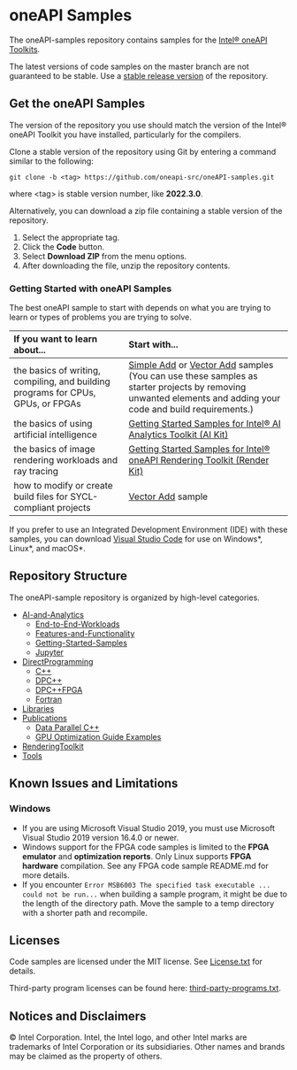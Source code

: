 # oneAPI Samples

The oneAPI-samples repository contains samples for the [Intel® oneAPI Toolkits](https://www.intel.com/content/www/us/en/developer/tools/oneapi/toolkits.html).

The latest versions of code samples on the master branch are not guaranteed to be stable. Use a [stable release version](https://github.com/oneapi-src/oneAPI-samples/tags) of the repository.

## Get the oneAPI Samples

The version of the repository you use should match the version of the Intel® oneAPI Toolkit you have installed, particularly for the compilers.

Clone a stable version of the repository using Git by entering a command similar to the following:

`git clone -b <tag> https://github.com/oneapi-src/oneAPI-samples.git`

where \<tag\> is stable version number, like **2022.3.0**.

Alternatively, you can download a zip file containing a stable version of the repository.

1. Select the appropriate tag.
2. Click the **Code** button.
3. Select **Download ZIP** from the menu options.
4. After downloading the file, unzip the repository contents.

### Getting Started with oneAPI Samples

The best oneAPI sample to start with depends on what you are trying to learn or types of problems you are trying to solve.

| If you want to learn about...                           | Start with...
|:---                                                     |:---
| the basics of writing, compiling, and building programs for CPUs, GPUs, or FPGAs <br> |[Simple Add](DirectProgramming/DPC++/DenseLinearAlgebra/simple-add) or  [Vector Add](/DirectProgramming/DPC++/DenseLinearAlgebra/vector-add) samples <br> (You can use these samples as starter projects by removing unwanted elements and adding your code and build requirements.)
| the basics of using artificial intelligence             | [Getting Started Samples for Intel® AI Analytics Toolkit (AI Kit)](/AI-and-Analytics/Getting-Started-Samples)
| the basics of image rendering workloads and ray tracing                                                   | [Getting Started Samples for Intel® oneAPI Rendering Toolkit (Render Kit)](/RenderingToolkit/GettingStarted)
| how to modify or create build files for SYCL-compliant projects   | [Vector Add](/DirectProgramming/DPC++/DenseLinearAlgebra/vector-add) sample

If you prefer to use an Integrated Development Environment (IDE) with these samples, you can download [Visual Studio Code](https://code.visualstudio.com/download) for use on Windows*, Linux*, and macOS*.

## Repository Structure

The oneAPI-sample repository is organized by high-level categories.

* [AI-and-Analytics](https://github.com/oneapi-src/oneAPI-samples/tree/master/AI-and-Analytics)
  * [End-to-End-Workloads](https://github.com/oneapi-src/oneAPI-samples/tree/master/AI-and-Analytics/End-to-end-Workloads)
  * [Features-and-Functionality](https://github.com/oneapi-src/oneAPI-samples/tree/master/AI-and-Analytics/Features-and-Functionality)
  * [Getting-Started-Samples](https://github.com/oneapi-src/oneAPI-samples/tree/master/AI-and-Analytics/Getting-Started-Samples)
  * [Jupyter](https://github.com/oneapi-src/oneAPI-samples/tree/master/AI-and-Analytics/Jupyter)
* [DirectProgramming](https://github.com/oneapi-src/oneAPI-samples/tree/master/DirectProgramming)
  * [C++](https://github.com/oneapi-src/oneAPI-samples/tree/master/DirectProgramming/C%2B%2B)
  * [DPC++](https://github.com/oneapi-src/oneAPI-samples/tree/master/DirectProgramming/DPC%2B%2B)
  * [DPC++FPGA](https://github.com/oneapi-src/oneAPI-samples/tree/master/DirectProgramming/DPC%2B%2BFPGA)
  * [Fortran](https://github.com/oneapi-src/oneAPI-samples/tree/master/DirectProgramming/Fortran)
* [Libraries](https://github.com/oneapi-src/oneAPI-samples/tree/master/Libraries)
* [Publications](https://github.com/oneapi-src/oneAPI-samples/tree/master/Publications)
  * [Data Parallel C++](https://github.com/oneapi-src/oneAPI-samples/tree/master/Publications/DPC%2B%2B)
  * [GPU Optimization Guide Examples](https://github.com/oneapi-src/oneAPI-samples/tree/master/Publications/GPU-Opt-Guide)
* [RenderingToolkit](https://github.com/oneapi-src/oneAPI-samples/tree/master/RenderingToolkit)
* [Tools](https://github.com/oneapi-src/oneAPI-samples/tree/master/Tools/)


## Known Issues and Limitations

### Windows

- If you are using Microsoft Visual Studio 2019, you must use Microsoft Visual Studio 2019 version 16.4.0 or newer.
- Windows support for the FPGA code samples is limited to the **FPGA emulator** and **optimization reports**. Only Linux supports **FPGA hardware** compilation. See any FPGA code sample README.md for more details.
- If you encounter `Error MSB6003 The specified task executable ... could not be run...` when building a sample program, it might be due to the length of the directory path. Move the sample to a temp directory with a shorter path and recompile.

## Licenses

Code samples are licensed under the MIT license. See [License.txt](https://github.com/oneapi-src/oneAPI-samples/blob/master/License.txt) for details.

Third-party program licenses can be found here: [third-party-programs.txt](https://github.com/oneapi-src/oneAPI-samples/blob/master/third-party-programs.txt).

## Notices and Disclaimers

© Intel Corporation. Intel, the Intel logo, and other Intel marks are trademarks of Intel Corporation or its subsidiaries. Other names and brands may be claimed as the property of others.